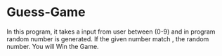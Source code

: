 # Guess-Game
In this program, it takes a input from user between (0-9) and in program random number is generated. If the given number match , the random number. You will Win the Game.
